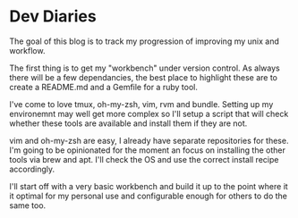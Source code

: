 Dev Diaries
===========

The goal of this blog is to track my progression of improving my unix
and workflow.

The first thing is to get my "workbench" under version control. As
always there will be a few dependancies, the best place to highlight
these are to create a README.md and a Gemfile for a ruby tool.

I've come to love tmux, oh-my-zsh, vim, rvm and bundle. Setting up my
environemnt may well get more complex so I'll setup a script that will
check whether these tools are available and install them if they are not.

vim and oh-my-zsh are easy, I already have separate repositories for
these. I'm going to be opinionated for the moment an focus on installing
the other tools via brew and apt. I'll check the OS and use the correct
install recipe accordingly.

I'll start off with a very basic workbench and build it up to the point
where it it optimal for my personal use and configurable enough for
others to do the same too.
